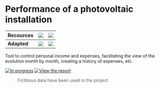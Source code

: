 # Performance of a photovoltaic installation
| **Recources** | <img style="display: flex; align-items: center; justify-content: center;" src="https://img.shields.io/badge/PowerBI-F2C811?style=for-the-badge&logo=Power%20BI&logoColor=white"> |  <img style="display: flex; align-items: center; justify-content: center;" src="https://img.shields.io/badge/Microsoft_Excel-217346?style=for-the-badge&logo=microsoft-excel&logoColor=white">|
|---------------|:---:|:---:|
| **Adapted**   |<img style="display: flex; align-items: center; justify-content: center;" src="https://img.shields.io/badge/Desktop-00BFFF?style=for-the-badge&logo=desktop&logoColor=white"> | <img style="display: flex; align-items: center; justify-content: center;" src="https://img.shields.io/badge/Mobile-32CD32?style=for-the-badge&logo=mobile&logoColor=white"> |

Tool to control personal income and expenses, facilitating the view of the evolution month by month, creating a history of expenses, etc.

[![In progress](https://img.shields.io/badge/In_progress-FFD700?style=for-the-badge)](https://enlace-al-progreso.com)
[![View the report](https://img.shields.io/badge/View_the_report-0078D4?style=for-the-badge)](https://app.powerbi.com/view?r=eyJrIjoiYzc0ZTA3NzktNjQyMi00NjhjLWFkNWMtZWQ0ZGJkNjA4NTRjIiwidCI6IjJmNjE1YzI1LTEzNWItNDFjZC04MDhiLTVmY2U1YmQ5NjBjNCIsImMiOjl9&pageName=e38d971d25d287741576)

> Fictitious data have been used in the project
